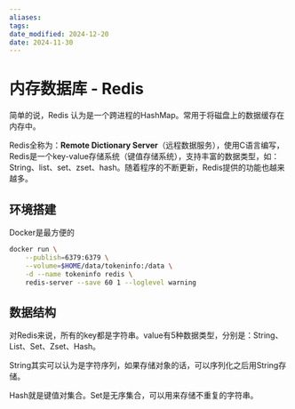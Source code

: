 ```yaml
---
aliases: 
tags: 
date_modified: 2024-12-20
date: 2024-11-30
---
```


# 内存数据库 - Redis

简单的说，Redis 认为是一个跨进程的HashMap。常用于将磁盘上的数据缓存在内存中。

Redis全称为：**Remote Dictionary Server**（远程数据服务），使用C语言编写，Redis是一个key-value存储系统（键值存储系统），支持丰富的数据类型，如：String、list、set、zset、hash。随着程序的不断更新，Redis提供的功能也越来越多。

## 环境搭建

Docker是最方便的

```bash
docker run \
    --publish=6379:6379 \
    --volume=$HOME/data/tokeninfo:/data \
    -d --name tokeninfo redis \
    redis-server --save 60 1 --loglevel warning
```

## 数据结构

对Redis来说，所有的key都是字符串。value有5种数据类型，分别是：String、List、Set、Zset、Hash。

String其实可以认为是字符序列，如果存储对象的话，可以序列化之后用String存储。

Hash就是键值对集合。Set是无序集合，可以用来存储不重复的字符串。
